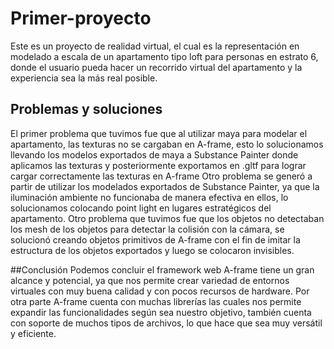 # Primer-proyecto
Este es un proyecto de realidad virtual, el cual es la representación en modelado a escala de un apartamento tipo loft para personas en estrato 6, donde el usuario pueda hacer un recorrido virtual del apartamento y la experiencia sea la más real posible. 

## Problemas y soluciones
El primer problema que tuvimos fue que al utilizar maya para modelar el apartamento, las texturas no se cargaban en A-frame, esto lo solucionamos llevando los modelos exportados de maya a Substance Painter donde aplicamos las texturas y posteriormente exportamos en .gltf para lograr cargar correctamente las texturas en A-frame
Otro problema se generó a partir de utilizar los modelados exportados de Substance Painter, ya que la iluminación ambiente no funcionaba de manera efectiva en ellos, lo solucionamos colocando point light en lugares estratégicos del apartamento.
Otro problema que tuvimos fue que los objetos no detectaban los mesh de los objetos para detectar la colisión con la cámara, se solucionó creando objetos primitivos de A-frame con el fin de imitar la estructura de los objetos exportados y luego se colocaron invisibles.

##Conclusión
Podemos concluir el framework web A-frame tiene un gran alcance y potencial, ya que nos permite crear variedad de entornos virtuales con muy buena calidad y con pocos recursos de hardware.
Por otra parte A-frame cuenta con muchas librerías las cuales nos permite expandir las funcionalidades según sea nuestro objetivo, también cuenta con soporte de muchos tipos de archivos, lo que hace que sea muy versátil y eficiente. 
